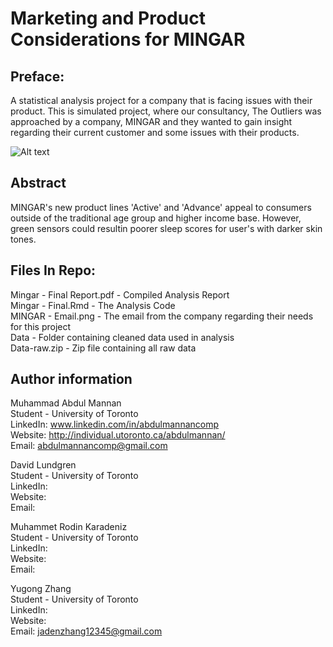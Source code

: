 # Marketing and Product Considerations for MINGAR

## Preface:
A statistical analysis project for a company that is facing issues with their product. This is simulated project, where our consultancy, The Outliers was approached by a company, MINGAR and they wanted to gain insight regarding their current customer and some issues with their products.

![Alt text](MINGAR-Email.png)

## Abstract
MINGAR's new product lines 'Active' and 'Advance' appeal to consumers outside of the traditional age group and higher income base. However, green sensors could resultin poorer sleep scores for user's with darker skin tones.

## Files In Repo:
Mingar - Final Report.pdf - Compiled Analysis Report <br />
Mingar - Final.Rmd - The Analysis Code <br />
MINGAR - Email.png - The email from the company regarding their needs for this project <br />
Data - Folder containing cleaned data used in analysis <br />
Data-raw.zip - Zip file containing all raw data <br />

## Author information
Muhammad Abdul Mannan <br />
Student - University of Toronto <br />
LinkedIn: www.linkedin.com/in/abdulmannancomp <br />
Website: http://individual.utoronto.ca/abdulmannan/ <br />
Email: abdulmannancomp@gmail.com <br />

David Lundgren <br />
Student - University of Toronto <br />
LinkedIn: <br />
Website: <br />
Email: <br />

Muhammet Rodin Karadeniz <br />
Student - University of Toronto <br />
LinkedIn:  <br />
Website:  <br />
Email:   <br />

Yugong Zhang <br />
Student - University of Toronto <br />
LinkedIn:  <br />
Website:  <br />
Email:  jadenzhang12345@gmail.com <br />

